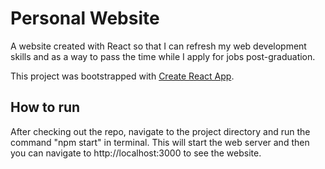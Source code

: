 # Personal Website

A website created with React so that I can refresh my web development skills and as a way to pass the time while I apply for jobs post-graduation.

This project was bootstrapped with [Create React App](https://github.com/facebook/create-react-app).

## How to run

After checking out the repo, navigate to the project directory and run the command "npm start" in terminal.
This will start the web server and then you can navigate to http://localhost:3000 to see the website.